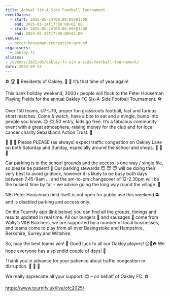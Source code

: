 ```yaml
---
title: Annual Six-A-Side Football Tournament
eventDates:
  - start: 2025-05-24T09:00:00+01:00
    end: 2025-05-24T17:00:00+01:00
  - start: 2025-05-25T09:00:00+01:00
    end: 2025-05-25T17:00:00+01:00
venues:
  - peter-houseman-recreation-ground
organisers:
  - oakley-fc
aliases:
- /events/2025/05/oakley-fc-six-a-side-football-tournament/
date: 2025-05-24
---
```

⚽️ 🏆 🥳 Residents of Oakley. 👋 📣 It’s that time of year again!

This bank holiday weekend, 3000+ people will flock to the Peter Houseman Playing Fields for the annual Oakley FC Six-A-Side Football Tournament. ⚽️

Over 150 teams, U7-U16, proper fun grassroots football, fast and furious short matches. Come & watch, have a bite to eat and a mingle, bump into people you know. 😊 £2.50 entry, kids go free. It’s a fabulous community event with a great atmosphere, raising money for the club and for local cancer charity Sebastian’s Action Trust. 🤗

🚙 🚗 🚙 Please PLEASE (as always) expect traffic congestion on Oakley Lane on both Saturday and Sunday, especially around the school and shops. 🚙 🚗 🚙

Car parking is in the school grounds and the access is one way / single file, so please be patient! 🙏 Our parking stewards 😇 😇 😇 will be doing their very best to avoid gridlock, however it is likely to be busy both days between 7.45-9am … and the am-to-pm changeover of 12-2.30pm will be the busiest time by far – we advise going the long way round the village. 🔄

NB: Peter Houseman field itself is not open for public use this weekend ⛔️ and is disabled parking and access only.

On the Tournify app (link below) you can find all the groups, timings and results updated in real time.
All our burgers 🍔 and sausages 🌭 come from Wally’s V&B Butchers, we are supported by a number of local businesses, and teams come to play from all over Basingstoke and Hampshire, Berkshire, Surrey and Wiltshire.

So, may the best teams win! 🥇 Good luck to all our Oakley players! 😉🤞☘️ We hope everyone has a splendid couple of days! 🥳

Thank you in advance for your patience about traffic congestion or disruption. 🚙 🚗 🚙

We really appreciate all your support. 😊 – on behalf of Oakley FC. ⚽️

https://www.tournify.uk/live/ofc2025/
